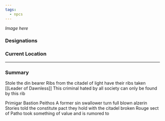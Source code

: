 ```yaml
---
tags:
  - npcs
---
```

*Image here*

### Designations


### Current Location


___
### Summary
Stole the din bearer 
Ribs from the citadel of light have their ribs taken
[[Leader of Dawnless]]
This criminal hated by all society can only be found by this rib

Primigar Bastion Peithos
A former sin swallower turn full blown alzerin
Stories told the constitute pact they hold with the citadel broken
Rouge sect of Patho took something of value and is rumored to 